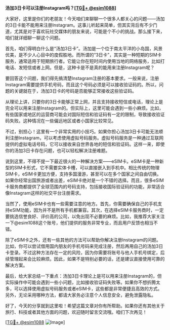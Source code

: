 **汤加3日卡可以注册Instagram吗？[[TG💪+ @esim1088](https://t.me/s/esim1088)]**

大家好，这里是你们的老朋友！今天咱们来聊聊一个很多人都关心的问题——汤加的3日卡能不能用来注册Instagram。这事儿听起来简单，但其实背后有不少门道，尤其是对于喜欢玩社交媒体的朋友来说，可能是个不小的挑战。那么接下来，咱们就详细聊一聊这个问题。

首先，咱们得明白什么是“汤加3日卡”。汤加是一个位于南太平洋的小岛国，风景优美，是不少人心目中的度假胜地。而所谓的“3日卡”，其实是一种短期的SIM卡服务，通常适用于短期旅行者。它能让你在短时间内使用当地的网络服务，比如打电话、发短信或者上网。但是，这种卡是不是真的能用来注册Instagram呢？

要回答这个问题，我们得先搞清楚Instagram注册的基本要求。一般来说，注册Instagram需要提供手机号码，而且这个号码必须是可以接收验证码的。所以，问题的关键就在于，汤加3日卡的号码是否能够正常接收这些验证码。

从理论上讲，只要你的3日卡能够正常上网，并且支持接收短信或电话，理论上是完全可以用来注册Instagram的。但实际上，这里可能会遇到一些小麻烦。比如，有些国家或地区的运营商可能会对国际短信和验证码有一定的限制，导致接收验证码失败。这种情况在一些偏远地区或者小国家比较常见。

不过，别担心！这里有一个非常实用的小技巧。如果你担心汤加3日卡可能无法顺利注册Instagram，可以考虑使用虚拟号码服务。虚拟号码服务是一种通过互联网提供的虚拟电话号码，它可以接收来自世界各地的短信和验证码。这样一来，即使你的汤加3日卡存在问题，也可以轻松解决注册难题。

说到这里，不得不提一下最近很火的一种解决方案——eSIM卡。eSIM卡是一种新型的SIM卡形式，它不需要实体卡槽，可以直接嵌入到手机中。相比传统的物理SIM卡，eSIM卡更加方便，支持多国漫游，甚至可以在多个国家之间自由切换。如果你经常出国旅游或者出差，eSIM卡绝对是一个不错的选择。而且，很多eSIM卡服务商都提供了全球范围内的号码支持，包括接收国际验证码的功能，非常适合像Instagram这样的社交平台注册需求。

当然了，使用eSIM卡也有一些需要注意的地方。首先，你需要确保自己的手机支持eSIM功能，因为并不是所有手机都兼容。其次，在选择eSIM卡服务商时，一定要挑选信誉良好、评价高的公司，以免出现不必要的麻烦。比如，我推荐大家关注一下@esim1088这个账号，他们提供的服务非常专业，而且用户反馈也相当不错。

除了eSIM卡之外，还有一些其他的方法可以帮助你解决注册Instagram的问题。比如，你可以尝试借用国内朋友的手机号码来完成注册，然后再用自己的汤加3日卡登录。不过这种方法存在一定的风险，因为你需要将账号与他人手机号绑定，后续管理起来会比较麻烦。因此，如果不是特别必要的话，还是建议直接使用可靠的解决方案。

最后，给大家总结一下重点：汤加3日卡理论上是可以用来注册Instagram的，但实际操作中可能会遇到一些小问题，比如接收验证码失败等。如果你不想折腾太多，可以选择使用虚拟号码服务或者eSIM卡，这些都是非常便捷且高效的方式。另外，无论采用哪种方法，都请大家务必注意个人信息安全，避免泄露隐私。

好了，今天的分享就到这里啦！希望这篇文章对你有所帮助。如果你还有其他关于旅行、科技或者其他方面的问题，欢迎随时留言交流哦。咱们下次再见！

[[TG💪+ @esim1088](https://t.me/s/esim1088) ![Image](https://i.postimg.cc/4NQfJmqS/Snipaste-2025-05-13-00-14-12.png)]